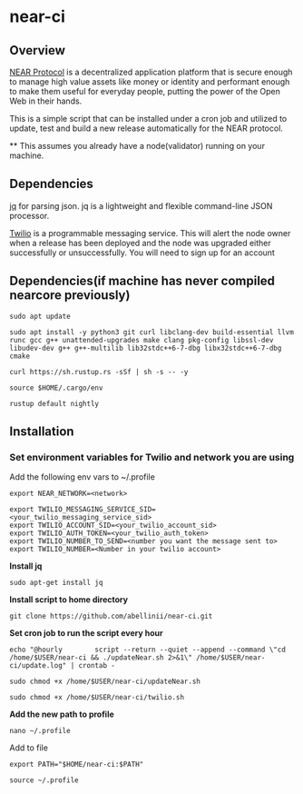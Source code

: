 # near-ci

## Overview

[NEAR Protocol](https://near.org/) is a decentralized application platform that is secure enough to manage high value assets like money or identity and performant enough to make them useful for everyday people, putting the power of the Open Web in their hands.

This is a simple script that can be installed under a cron job and utilized to update, test and build a new release automatically for the NEAR protocol. 

** This assumes you already have a node(validator) running on your machine. 


## Dependencies

[jq](https://stedolan.github.io/jq/) for parsing json. jq is a lightweight and flexible command-line JSON processor.

[Twilio](https://www.twilio.com/) is a programmable messaging service. This will alert the node owner when a release has been deployed and the node was upgraded either successfully or unsuccessfully. You will need to sign up for an account

## Dependencies(if machine has never compiled nearcore previously)

```sudo apt update```

```sudo apt install -y python3 git curl libclang-dev build-essential llvm runc gcc g++ unattended-upgrades make clang pkg-config libssl-dev libudev-dev g++ g++-multilib lib32stdc++6-7-dbg libx32stdc++6-7-dbg cmake```

```curl https://sh.rustup.rs -sSf | sh -s -- -y```

```source $HOME/.cargo/env```

```rustup default nightly```



## Installation

### Set environment variables for Twilio and network you are using

Add the following env vars to ~/.profile

```export NEAR_NETWORK=<network>```
```
export TWILIO_MESSAGING_SERVICE_SID=<your_twilio_messaging_service_sid>
export TWILIO_ACCOUNT_SID=<your_twilio_account_sid>
export TWILIO_AUTH_TOKEN=<your_twilio_auth_token>
export TWILIO_NUMBER_TO_SEND=<number you want the message sent to> 
export TWILIO_NUMBER=<Number in your twilio account>
```
**Install jq**

```sudo apt-get install jq```



**Install script to home directory**

```git clone https://github.com/abellinii/near-ci.git```

**Set cron job to run the script every hour**

```echo "@hourly        script --return --quiet --append --command \"cd /home/$USER/near-ci && ./updateNear.sh 2>&1\" /home/$USER/near-ci/update.log" | crontab -```

```sudo chmod +x /home/$USER/near-ci/updateNear.sh```

```sudo chmod +x /home/$USER/near-ci/twilio.sh```

**Add the new path to profile**

```nano ~/.profile```

Add to file

```export PATH="$HOME/near-ci:$PATH"```

```source ~/.profile```




